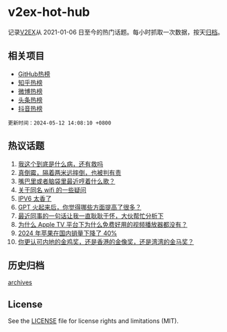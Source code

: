 # v2ex-hot-hub

 记录[V2EX](https://www.v2ex.com/)从 2021-01-06 日至今的热门话题。每小时抓取一次数据，按天[归档](archives)。
 
 ## 相关项目

- [GitHub热榜](https://github.com/it985/github-hot-hub)
- [知乎热榜](https://github.com/it985/zhihu-hot-hub)
- [微博热榜](https://github.com/it985/weibo-hot-hub)
- [头条热榜](https://github.com/it985/toutiao-hot-hub)
- [抖音热榜](https://github.com/it985/douyin-hot-hub)


 `更新时间：2024-05-12 14:08:10 +0800`

## 热议话题

1. [我这个到底是什么病，还有救吗](https://www.v2ex.com/t/1039841)
1. [真倒霉，隔着两米远摔倒，也被判有责](https://www.v2ex.com/t/1039824)
1. [嘴巴里或者脑袋里最近哼着什么歌？](https://www.v2ex.com/t/1039800)
1. [关于同名 wifi 的一些疑问](https://www.v2ex.com/t/1039835)
1. [IPV6 太香了](https://www.v2ex.com/t/1039867)
1. [GPT 火起来后，你觉得哪些方面提高了很多？](https://www.v2ex.com/t/1039809)
1. [最近同事的一句话让我一直耿耿于怀，大伙帮忙分析下](https://www.v2ex.com/t/1039891)
1. [为什么 Apple TV 平台下为什么免费好用的视频播放器都没有？](https://www.v2ex.com/t/1039833)
1. [2024 年苹果在国内销量下降了 40%](https://www.v2ex.com/t/1039918)
1. [你更认可内地的金鸡奖，还是香港的金像奖，还是湾湾的金马奖？](https://www.v2ex.com/t/1039793)

## 历史归档

[archives](archives)

## License

See the [LICENSE](LICENSE) file for license rights and limitations (MIT).
